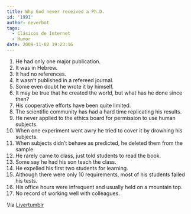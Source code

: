 ```yaml
---
title: Why God never received a Ph.D.
id: '1991'
author: neverbot
tags:
  - Clásicos de Internet
  - Humor
date: 2009-11-02 19:23:16
---
```


1.  He had only one major publication.
2.  It was in Hebrew.
3.  It had no references.
4.  It wasn’t published in a refereed journal.
5.  Some even doubt he wrote it by himself.
6.  It may be true that he created the world, but what has he done since then?
7.  His cooperative efforts have been quite limited.
8.  The scientific community has had a hard time replicating his results.
9.  He never applied to the ethics board for permission to use human subjects.
10.  When one experiment went awry he tried to cover it by drowning his subjects.
11.  When subjects didn’t behave as predicted, he deleted them from the sample.
12.  He rarely came to class, just told students to read the book.
13.  Some say he had his son teach the class.
14.  He expelled his first two students for learning.
15.  Although there were only 10 requirements, most of his students failed his tests.
16.  His office hours were infrequent and usually held on a mountain top.
17.  No record of working well with colleagues.

Vía [Livertumblr](http://livercake.tumblr.com/post/229925278/why-god-never-received-a-phd)